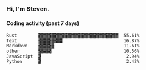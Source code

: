 ### Hi, I'm Steven.

#### Coding activity (past 7 days)
```
Rust        ▓▓▓▓▓▓▓▓▓▓▓▓▓▓▓▓▓▓▓▓▓▓▓▓▓▓▓▓▓▓  55.61%
Text        ▓▓▓▓▓▓▓▓▓                       16.87%
Markdown    ▓▓▓▓▓▓                          11.61%
other       ▓▓▓▓▓                           10.56%
JavaScript  ▓                                2.94%
Python      ▓                                2.42%
```
